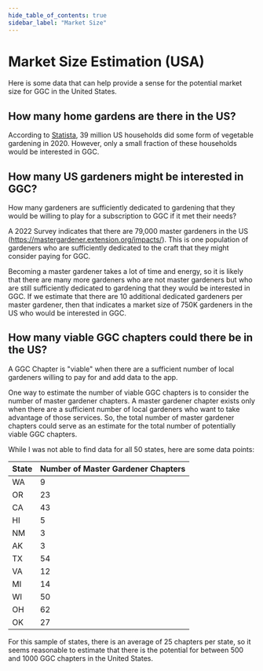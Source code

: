 ```yaml
---
hide_table_of_contents: true
sidebar_label: "Market Size"
---
```


# Market Size Estimation (USA)

Here is some data that can help provide a sense for the potential market size for GGC in the United States.

## How many home gardens are there in the US? 

According to [Statista](https://www.statista.com/statistics/716538/us-vegetable-gardening-participation/), 39 million US households did some form of vegetable gardening in 2020.  However, only a small fraction of these households would be interested in GGC.

## How many US gardeners might be interested in GGC? 

How many gardeners are sufficiently dedicated to gardening that they would be willing to play for a subscription to GGC if it met their needs? 

A 2022 Survey indicates that there are 79,000 master gardeners in the US (https://mastergardener.extension.org/impacts/). This is one population of gardeners who are sufficiently dedicated to the craft that they might consider paying for GGC.

Becoming a master gardener takes a lot of time and energy, so it is likely that there are many more gardeners who are not master gardeners but who are still sufficiently dedicated to gardening that they would be interested in GGC.  If we estimate that there are 10 additional dedicated gardeners per master gardener, then that indicates a market size of 750K gardeners in the US who would be interested in GGC.

## How many viable GGC chapters could there be in the US?

A GGC Chapter is "viable" when there are a sufficient number of local gardeners willing to pay for and add data to the app. 

One way to estimate the number of viable GGC chapters is to consider the number of master gardener chapters. A master gardener chapter exists only when there are a sufficient number of local gardeners who want to take advantage of those services. So, the total number of master gardener chapters could serve as an estimate for the total number of potentially viable GGC chapters. 

While I was not able to find data for all 50 states, here are some data points:

| State | Number of Master Gardener Chapters |
|-------|------------------------------------|
| WA    | 9                                  |
| OR    | 23                                 |
| CA    | 43                                 |
| HI    | 5                                  |
| NM    | 3                                  |
| AK    | 3                                  | 
| TX    | 54                                 |
| VA    | 12                                 |
| MI | 14                                 |
| WI | 50                                 |
| OH | 62                                 |
| OK | 27                                 |

For this sample of states, there is an average of 25 chapters per state, so it seems reasonable to estimate that there is the potential for between 500 and 1000 GGC chapters in the United States.



